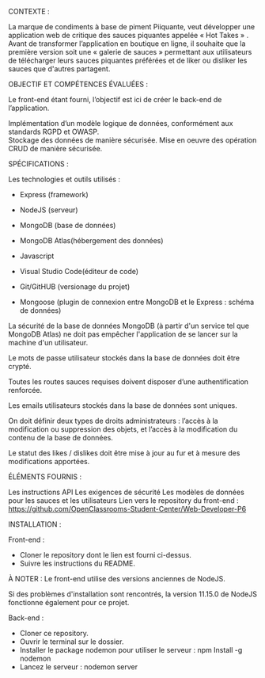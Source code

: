 CONTEXTE :

La marque de condiments à base de piment Piiquante, veut développer une application web de critique des sauces piquantes appelée « Hot Takes » .
Avant de transformer l’application en boutique en ligne, il souhaite que la première version soit une « galerie de sauces » permettant aux utilisateurs de télécharger leurs sauces piquantes préférées et de liker ou disliker les sauces que d'autres partagent. 

OBJECTIF ET COMPÉTENCES ÉVALUÉES :

Le front-end étant fourni, l’objectif est ici de créer le back-end de l’application.

Implémentation d’un modèle logique de données, conformément aux standards RGPD et OWASP.	
Stockage des données de manière sécurisée.
Mise en oeuvre des opération CRUD de manière sécurisée.

SPÉCIFICATIONS : 

Les technologies et outils utilisés : 
  * Express (framework)
  * NodeJS (serveur)
  * MongoDB (base de données)
  * MongoDB Atlas(hébergement des données)
  * Javascript

  * Visual Studio Code(éditeur de code)
  * Git/GitHUB (versionage du projet)
  * Mongoose (plugin de connexion entre MongoDB et le Express : schéma de données)


La sécurité de la base de données MongoDB (à partir d'un service tel que
MongoDB Atlas) ne doit pas empêcher l'application de se lancer sur la
machine d'un utilisateur.

Le mots de passe utilisateur stockés dans la base de données doit être crypté.

Toutes les routes sauces requises doivent disposer d’une authentification renforcée.

Les emails utilisateurs stockés dans la base de données sont uniques.

On doit définir deux types de droits administrateurs : l’accès à la modification ou suppression des objets, et l’accès à la modification du contenu de la base de données.

Le statut des likes / dislikes doit être mise à jour au fur et à mesure des modifications apportées.

ÉLÉMENTS FOURNIS :

Les instructions API
Les exigences de sécurité
Les modèles de données pour les sauces et les utilisateurs
Lien vers le repository du front-end :
https://github.com/OpenClassrooms-Student-Center/Web-Developer-P6

INSTALLATION :

Front-end :

* Cloner le repository dont le lien est fourni ci-dessus.
* Suivre les instructions du README.

À NOTER :
Le front-end utilise des versions anciennes de NodeJS.

Si des problèmes d'installation sont rencontrés, la version 11.15.0 de NodeJS fonctionne également pour ce projet.

Back-end :

* Cloner ce repository.
* Ouvrir le terminal sur le dossier.
* Installer le package nodemon pour utiliser le serveur : npm Install -g nodemon
* Lancez le serveur : nodemon server  
